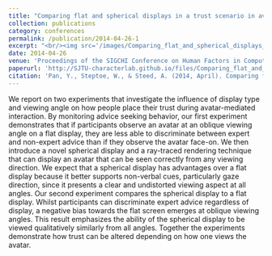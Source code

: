 ```yaml
---
title: "Comparing flat and spherical displays in a trust scenario in avatar-mediated interaction"
collection: publications
category: conferences
permalink: /publication/2014-04-26-1
excerpt: "<br/><img src='/images/Comparing_flat_and_spherical_displays_in_a_trust_scenario_in_avatar_mediated_interaction.png'>"
date: 2014-04-26
venue: 'Proceedings of the SIGCHI Conference on Human Factors in Computing Systems'
paperurl: 'http://SJTU-characterlab.github.io/files/Comparing_flat_and_spherical_displays_in_a_trust_scenario_in_avatar_mediated_interaction.pdf'
citation: 'Pan, Y., Steptoe, W., & Steed, A. (2014, April). Comparing flat and spherical displays in a trust scenario in avatar-mediated interaction. In Proceedings of the SIGCHI conference on human factors in computing systems (pp. 1397-1406).'
---
```


We report on two experiments that investigate the influence of display type and viewing angle on how people place their trust during avatar-mediated interaction. By monitoring advice seeking behavior, our first experiment demonstrates that if participants observe an avatar at an oblique viewing angle on a flat display, they are less able to discriminate between expert and non-expert advice than if they observe the avatar face-on. We then introduce a novel spherical display and a ray-traced rendering technique that can display an avatar that can be seen correctly from any viewing direction. We expect that a spherical display has advantages over a flat display because it better supports non-verbal cues, particularly gaze direction, since it presents a clear and undistorted viewing aspect at all angles. Our second experiment compares the spherical display to a flat display. Whilst participants can discriminate expert advice regardless of display, a negative bias towards the flat screen emerges at oblique viewing angles. This result emphasizes the ability of the spherical display to be viewed qualitatively similarly from all angles. Together the experiments demonstrate how trust can be altered depending on how one views the avatar.
